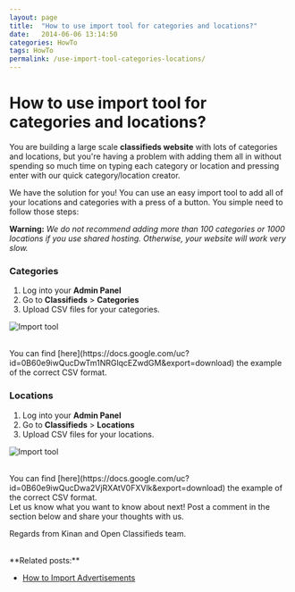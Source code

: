 ```yaml
---
layout: page
title:  "How to use import tool for categories and locations?"
date:   2014-06-06 13:14:50
categories: HowTo
tags: HowTo
permalink: /use-import-tool-categories-locations/
---
```

# How to use import tool for categories and locations?

You are building a large scale **classifieds website** with lots of categories and locations, but you're having a problem with adding them all in without spending so much time on typing each category or location and pressing enter with our quick category/location creator.

We have the solution for you! You can use an easy import tool to add all of your locations and categories with a press of a button. You simple need to follow those steps:

**Warning:** _We do not recommend adding more than 100 categories or 1000 locations if you use shared hosting. Otherwise, your website will work very slow._

### Categories

1. Log into your **Admin Panel** 
2. Go to **Classifieds** > **Categories** 
3. Upload CSV files for your categories.

![Import tool](http://docs.yclas.com/images/import-categories.png) 

<br>
You can find [here](https://docs.google.com/uc?id=0B60e9iwQucDwTm1NRGlqcEZwdGM&export=download) the example of the correct CSV format.

### Locations

1. Log into your **Admin Panel** 
2. Go to **Classifieds** > **Locations** 
3. Upload CSV files for your locations.

![Import tool](http://docs.yclas.com/images/import-locations.png) 

<br>
You can find [here](https://docs.google.com/uc?id=0B60e9iwQucDwa2VjRXAtV0FXVlk&export=download) the example of the correct CSV format.

<br>
Let us know what you want to know about next! Post a comment in the section below and share your thoughts with us.

Regards from Kinan and Open Classifieds team.

<br>
**Related posts:**

+ [How to Import Advertisements](http://docs.yclas.com/how-to-import-ads/)

<!--The CSV file should have two fields:

+ **Name:** the name of the category/location (mandatory)
+ **Seoname**: your chosen SEO name for the category/location (this is optional to enter)

Here is a small example of how it should be: 

![csv file](http://open-classifieds.com/wp-content/uploads/2014/06/csv-file.png)-->
<!--title: How to use import tool for categories and locations?
link: http://open-classifieds.com/2014/06/06/use-import-tool-categories-locations/
author: Kinan
description: 
post_id: 17899
created: 2014/06/06 15:14:50
created_gmt: 2014/06/06 13:14:50
comment_status: open
post_name: use-import-tool-categories-locations
status: publish
post_type: post-->
